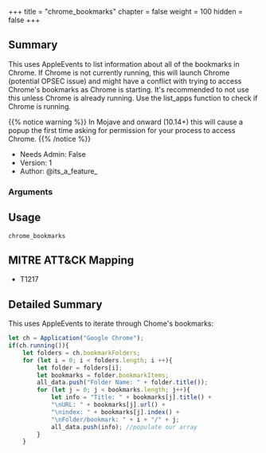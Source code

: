 +++
title = "chrome_bookmarks"
chapter = false
weight = 100
hidden = false
+++

## Summary

This uses AppleEvents to list information about all of the bookmarks in Chrome. If Chrome is not currently running, this will launch Chrome (potential OPSEC issue) and might have a conflict with trying to access Chrome's bookmarks as Chrome is starting. It's recommended to not use this unless Chrome is already running. Use the list_apps function to check if Chrome is running.

{{% notice warning %}}
In Mojave and onward (10.14+) this will cause a popup the first time asking for permission for your process to access Chrome.
{{% /notice %}}
 
- Needs Admin: False  
- Version: 1  
- Author: @its_a_feature_  

### Arguments

## Usage

```
chrome_bookmarks
```

## MITRE ATT&CK Mapping

- T1217  
## Detailed Summary

This uses AppleEvents to iterate through Chome's bookmarks:
```JavaScript
let ch = Application("Google Chrome");
if(ch.running()){
    let folders = ch.bookmarkFolders;
    for (let i = 0; i < folders.length; i ++){
        let folder = folders[i];
        let bookmarks = folder.bookmarkItems;
        all_data.push("Folder Name: " + folder.title());
        for (let j = 0; j < bookmarks.length; j++){
            let info = "Title: " + bookmarks[j].title() +
            "\nURL: " + bookmarks[j].url() +
            "\nindex: " + bookmarks[j].index() +
            "\nFolder/bookmark: " + i + "/" + j;
            all_data.push(info); //populate our array
        }
    }
```

